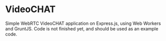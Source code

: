 VideoCHAT
=========

Simple WebRTC VideoCHAT application on Express.js, using Web Workers and GruntJS. Code is not finished yet, and should be used as an example code.

